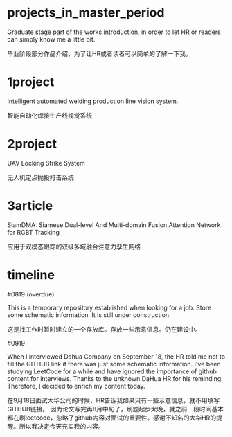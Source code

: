 # projects_in_master_period
Graduate stage part of the works introduction, in order to let HR or readers can simply know me a little bit.

毕业阶段部分作品介绍，为了让HR或者读者可以简单的了解一下我。

# 1project  
Intelligent automated welding production line vision system.

智能自动化焊接生产线视觉系统

# 2project  
UAV Locking Strike System

无人机定点抛投打击系统

# 3article  
SiamDMA: Siamese Dual-level And Multi-domain Fusion Attention Network for RGBT Tracking

应用于双模态跟踪的双级多域融合注意力孪生网络



# timeline


#0819 (overdue)

This is a temporary repository established when looking for a job. Store some schematic information. It is still under construction.

这是找工作时暂时建立的一个存放库。存放一些示意信息。仍在建设中。

#0919

When I interviewed Dahua Company on September 18, the HR told me not to fill the GITHUB link if there was just some schematic information.
I've been studying LeetCode for a while and have ignored the importance of github content for interviews. Thanks to the unknown DaHua HR for his reminding. Therefore, I decided to enrich my content today.

在9月18日面试大华公司的时候，HR告诉我如果只有一些示意信息，就不用填写GITHUB链接。
因为论文写完再8月中旬了，刷题起步太晚，就之前一段时间基本都在刷leetcode，忽略了github内容对面试的重要性。感谢不知名的大华HR的提醒。所以我决定今天充实我的内容。




